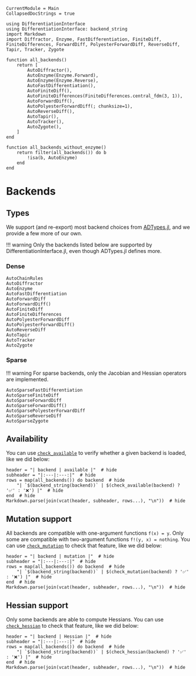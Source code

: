```@meta
CurrentModule = Main
CollapsedDocStrings = true
```

```@setup backends
using DifferentiationInterface
using DifferentiationInterface: backend_string
import Markdown
import Diffractor, Enzyme, FastDifferentiation, FiniteDiff, FiniteDifferences, ForwardDiff, PolyesterForwardDiff, ReverseDiff, Tapir, Tracker, Zygote

function all_backends()
    return [
        AutoDiffractor(),
        AutoEnzyme(Enzyme.Forward),
        AutoEnzyme(Enzyme.Reverse),
        AutoFastDifferentiation(),
        AutoFiniteDiff(),
        AutoFiniteDifferences(FiniteDifferences.central_fdm(3, 1)),
        AutoForwardDiff(),
        AutoPolyesterForwardDiff(; chunksize=1),
        AutoReverseDiff(),
        AutoTapir(),
        AutoTracker(),
        AutoZygote(),
    ]
end

function all_backends_without_enzyme()
    return filter(all_backends()) do b
        !isa(b, AutoEnzyme)
    end
end
```

# Backends

## Types

We support (and re-export) most backend choices from [ADTypes.jl](https://github.com/SciML/ADTypes.jl), and we provide a few more of our own.

!!! warning
    Only the backends listed below are supported by DifferentiationInterface.jl, even though ADTypes.jl defines more.

### Dense

```@docs
AutoChainRules
AutoDiffractor
AutoEnzyme
AutoFastDifferentiation
AutoForwardDiff
AutoForwardDiff()
AutoFiniteDiff
AutoFiniteDifferences
AutoPolyesterForwardDiff
AutoPolyesterForwardDiff()
AutoReverseDiff
AutoTapir
AutoTracker
AutoZygote
```

### Sparse

!!! warning
    For sparse backends, only the Jacobian and Hessian operators are implemented.

```@docs
AutoSparseFastDifferentiation
AutoSparseFiniteDiff
AutoSparseForwardDiff
AutoSparseForwardDiff()
AutoSparsePolyesterForwardDiff
AutoSparseReverseDiff
AutoSparseZygote
```

## Availability

You can use [`check_available`](@ref) to verify whether a given backend is loaded, like we did below:

```@example backends
header = "| backend | available |"  # hide
subheader = "|:---|:---:|"  # hide
rows = map(all_backends()) do backend  # hide
    "| `$(backend_string(backend))` | $(check_available(backend) ? '✅' : '❌') |"  # hide
end  # hide
Markdown.parse(join(vcat(header, subheader, rows...), "\n"))  # hide
```

## Mutation support

All backends are compatible with one-argument functions `f(x) = y`.
Only some are compatible with two-argument functions `f!(y, x) = nothing`.
You can use [`check_mutation`](@ref) to check that feature, like we did below:

```@example backends
header = "| backend | mutation |"  # hide
subheader = "|:---|:---:|"  # hide
rows = map(all_backends()) do backend  # hide
    "| `$(backend_string(backend))` | $(check_mutation(backend) ? '✅' : '❌') |"  # hide
end  # hide
Markdown.parse(join(vcat(header, subheader, rows...), "\n"))  # hide
```

## Hessian support

Only some backends are able to compute Hessians.
You can use [`check_hessian`](@ref) to check that feature, like we did below:

```@example backends
header = "| backend | Hessian |"  # hide
subheader = "|:---|:---:|"  # hide
rows = map(all_backends()) do backend  # hide
    "| `$(backend_string(backend))` | $(check_hessian(backend) ? '✅' : '❌') |"  # hide
end  # hide
Markdown.parse(join(vcat(header, subheader, rows...), "\n"))  # hide
```
